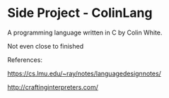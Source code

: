 # Side Project - ColinLang
A programming language written in C by Colin White.

Not even close to finished

References:

https://cs.lmu.edu/~ray/notes/languagedesignnotes/

http://craftinginterpreters.com/
